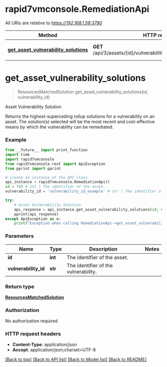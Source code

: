 # rapid7vmconsole.RemediationApi

All URIs are relative to *https://192.168.1.58:3780*

Method | HTTP request | Description
------------- | ------------- | -------------
[**get_asset_vulnerability_solutions**](RemediationApi.md#get_asset_vulnerability_solutions) | **GET** /api/3/assets/{id}/vulnerabilities/{vulnerabilityId}/solution | Asset Vulnerability Solution


# **get_asset_vulnerability_solutions**
> ResourcesMatchedSolution get_asset_vulnerability_solutions(id, vulnerability_id)

Asset Vulnerability Solution

Returns the highest-superceding rollup solutions for a vulnerability on an asset. The solution(s) selected will be the most recent and cost-effective means by which the vulnerability can be remediated.

### Example
```python
from __future__ import print_function
import time
import rapid7vmconsole
from rapid7vmconsole.rest import ApiException
from pprint import pprint

# create an instance of the API class
api_instance = rapid7vmconsole.RemediationApi()
id = 789 # int | The identifier of the asset.
vulnerability_id = 'vulnerability_id_example' # str | The identifier of the vulnerability.

try:
    # Asset Vulnerability Solution
    api_response = api_instance.get_asset_vulnerability_solutions(id, vulnerability_id)
    pprint(api_response)
except ApiException as e:
    print("Exception when calling RemediationApi->get_asset_vulnerability_solutions: %s\n" % e)
```

### Parameters

Name | Type | Description  | Notes
------------- | ------------- | ------------- | -------------
 **id** | **int**| The identifier of the asset. | 
 **vulnerability_id** | **str**| The identifier of the vulnerability. | 

### Return type

[**ResourcesMatchedSolution**](ResourcesMatchedSolution.md)

### Authorization

No authorization required

### HTTP request headers

 - **Content-Type**: application/json
 - **Accept**: application/json;charset=UTF-8

[[Back to top]](#) [[Back to API list]](../README.md#documentation-for-api-endpoints) [[Back to Model list]](../README.md#documentation-for-models) [[Back to README]](../README.md)

